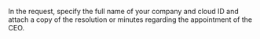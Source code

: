 In the request, specify the full name of your company and cloud ID and attach a copy of the resolution or minutes regarding the appointment of the CEO.

